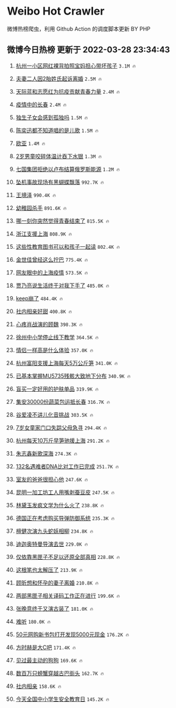 # Weibo Hot Crawler 



微博热榜爬虫，利用 Github Action 的调度脚本更新 BY PHP 


## 微博今日热榜 更新于 2022-03-28 23:34:43 
1. [杭州一小区网红裸背拍照宝妈担心带坏孩子](https://s.weibo.com/weibo?q=%23%E6%9D%AD%E5%B7%9E%E4%B8%80%E5%B0%8F%E5%8C%BA%E7%BD%91%E7%BA%A2%E8%A3%B8%E8%83%8C%E6%8B%8D%E7%85%A7%E5%AE%9D%E5%A6%88%E6%8B%85%E5%BF%83%E5%B8%A6%E5%9D%8F%E5%AD%A9%E5%AD%90%23&Refer=top) `3.1M 🔥` 

1. [夫妻二人因2胎姓氏起诉离婚](https://s.weibo.com/weibo?q=%23%E5%A4%AB%E5%A6%BB%E4%BA%8C%E4%BA%BA%E5%9B%A02%E8%83%8E%E5%A7%93%E6%B0%8F%E8%B5%B7%E8%AF%89%E7%A6%BB%E5%A9%9A%23&Refer=top) `2.5M 🔥` 

1. [天际蓝和志愿红为抗疫贡献青春力量](https://s.weibo.com/weibo?q=%23%E5%A4%A9%E9%99%85%E8%93%9D%E5%92%8C%E5%BF%97%E6%84%BF%E7%BA%A2%E4%B8%BA%E6%8A%97%E7%96%AB%E8%B4%A1%E7%8C%AE%E9%9D%92%E6%98%A5%E5%8A%9B%E9%87%8F%23&Refer=top) `2.4M 🔥` 

1. [疫情中的长春](https://s.weibo.com/weibo?q=%23%E7%96%AB%E6%83%85%E4%B8%AD%E7%9A%84%E9%95%BF%E6%98%A5%23&Refer=top) `2.4M 🔥` 

1. [独生子女会感到孤独吗](https://s.weibo.com/weibo?q=%23%E7%8B%AC%E7%94%9F%E5%AD%90%E5%A5%B3%E4%BC%9A%E6%84%9F%E5%88%B0%E5%AD%A4%E7%8B%AC%E5%90%97%23&Refer=top) `1.5M 🔥` 

1. [陈奕迅都不知道唱的是儿歌](https://s.weibo.com/weibo?q=%23%E9%99%88%E5%A5%95%E8%BF%85%E9%83%BD%E4%B8%8D%E7%9F%A5%E9%81%93%E5%94%B1%E7%9A%84%E6%98%AF%E5%84%BF%E6%AD%8C%23&Refer=top) `1.5M 🔥` 

1. [欧亚](https://s.weibo.com/weibo?q=%E6%AC%A7%E4%BA%9A&Refer=top) `1.4M 🔥` 

1. [2岁男童咬碎体温计吞下水银](https://s.weibo.com/weibo?q=%232%E5%B2%81%E7%94%B7%E7%AB%A5%E5%92%AC%E7%A2%8E%E4%BD%93%E6%B8%A9%E8%AE%A1%E5%90%9E%E4%B8%8B%E6%B0%B4%E9%93%B6%23&Refer=top) `1.3M 🔥` 

1. [七国集团拒绝以卢布结算俄罗斯能源](https://s.weibo.com/weibo?q=%23%E4%B8%83%E5%9B%BD%E9%9B%86%E5%9B%A2%E6%8B%92%E7%BB%9D%E4%BB%A5%E5%8D%A2%E5%B8%83%E7%BB%93%E7%AE%97%E4%BF%84%E7%BD%97%E6%96%AF%E8%83%BD%E6%BA%90%23&Refer=top) `1.2M 🔥` 

1. [坠机事故现场有黑蝴蝶飘落](https://s.weibo.com/weibo?q=%23%E5%9D%A0%E6%9C%BA%E4%BA%8B%E6%95%85%E7%8E%B0%E5%9C%BA%E6%9C%89%E9%BB%91%E8%9D%B4%E8%9D%B6%E9%A3%98%E8%90%BD%23&Refer=top) `992.7K 🔥` 

1. [王境泽](https://s.weibo.com/weibo?q=%E7%8E%8B%E5%A2%83%E6%B3%BD&Refer=top) `990.4K 🔥` 

1. [幼稚园杀手](https://s.weibo.com/weibo?q=%E5%B9%BC%E7%A8%9A%E5%9B%AD%E6%9D%80%E6%89%8B&Refer=top) `891.6K 🔥` 

1. [哪一刻你突然觉得青春结束了](https://s.weibo.com/weibo?q=%23%E5%93%AA%E4%B8%80%E5%88%BB%E4%BD%A0%E7%AA%81%E7%84%B6%E8%A7%89%E5%BE%97%E9%9D%92%E6%98%A5%E7%BB%93%E6%9D%9F%E4%BA%86%23&Refer=top) `815.5K 🔥` 

1. [浙江支援上海](https://s.weibo.com/weibo?q=%23%E6%B5%99%E6%B1%9F%E6%94%AF%E6%8F%B4%E4%B8%8A%E6%B5%B7%23&Refer=top) `808.9K 🔥` 

1. [这些性教育图书可以和孩子一起读](https://s.weibo.com/weibo?q=%23%E8%BF%99%E4%BA%9B%E6%80%A7%E6%95%99%E8%82%B2%E5%9B%BE%E4%B9%A6%E5%8F%AF%E4%BB%A5%E5%92%8C%E5%AD%A9%E5%AD%90%E4%B8%80%E8%B5%B7%E8%AF%BB%23&Refer=top) `802.4K 🔥` 

1. [金世佳曾经这么拧巴](https://s.weibo.com/weibo?q=%23%E9%87%91%E4%B8%96%E4%BD%B3%E6%9B%BE%E7%BB%8F%E8%BF%99%E4%B9%88%E6%8B%A7%E5%B7%B4%23&Refer=top) `775.4K 🔥` 

1. [网友眼中的上海疫情](https://s.weibo.com/weibo?q=%23%E7%BD%91%E5%8F%8B%E7%9C%BC%E4%B8%AD%E7%9A%84%E4%B8%8A%E6%B5%B7%E7%96%AB%E6%83%85%23&Refer=top) `573.5K 🔥` 

1. [贾乃亮说生活终于对我下手了](https://s.weibo.com/weibo?q=%23%E8%B4%BE%E4%B9%83%E4%BA%AE%E8%AF%B4%E7%94%9F%E6%B4%BB%E7%BB%88%E4%BA%8E%E5%AF%B9%E6%88%91%E4%B8%8B%E6%89%8B%E4%BA%86%23&Refer=top) `485.0K 🔥` 

1. [keep崩了](https://s.weibo.com/weibo?q=keep%E5%B4%A9%E4%BA%86&Refer=top) `484.4K 🔥` 

1. [社内相亲好甜](https://s.weibo.com/weibo?q=%23%E7%A4%BE%E5%86%85%E7%9B%B8%E4%BA%B2%E5%A5%BD%E7%94%9C%23&Refer=top) `400.8K 🔥` 

1. [心疼肖战演的顾魏](https://s.weibo.com/weibo?q=%23%E5%BF%83%E7%96%BC%E8%82%96%E6%88%98%E6%BC%94%E7%9A%84%E9%A1%BE%E9%AD%8F%23&Refer=top) `398.3K 🔥` 

1. [徐州中小学停止线下教学](https://s.weibo.com/weibo?q=%23%E5%BE%90%E5%B7%9E%E4%B8%AD%E5%B0%8F%E5%AD%A6%E5%81%9C%E6%AD%A2%E7%BA%BF%E4%B8%8B%E6%95%99%E5%AD%A6%23&Refer=top) `364.5K 🔥` 

1. [情侣一样高是什么体验](https://s.weibo.com/weibo?q=%23%E6%83%85%E4%BE%A3%E4%B8%80%E6%A0%B7%E9%AB%98%E6%98%AF%E4%BB%80%E4%B9%88%E4%BD%93%E9%AA%8C%23&Refer=top) `357.0K 🔥` 

1. [杭州富阳支援上海每天5万公斤笋](https://s.weibo.com/weibo?q=%23%E6%9D%AD%E5%B7%9E%E5%AF%8C%E9%98%B3%E6%94%AF%E6%8F%B4%E4%B8%8A%E6%B5%B7%E6%AF%8F%E5%A4%A95%E4%B8%87%E5%85%AC%E6%96%A4%E7%AC%8B%23&Refer=top) `341.0K 🔥` 

1. [已基本掌握MU5735残骸大致地下分布](https://s.weibo.com/weibo?q=%23%E5%B7%B2%E5%9F%BA%E6%9C%AC%E6%8E%8C%E6%8F%A1MU5735%E6%AE%8B%E9%AA%B8%E5%A4%A7%E8%87%B4%E5%9C%B0%E4%B8%8B%E5%88%86%E5%B8%83%23&Refer=top) `340.9K 🔥` 

1. [盲买一定好用的护肤单品](https://s.weibo.com/weibo?q=%E7%9B%B2%E4%B9%B0%E4%B8%80%E5%AE%9A%E5%A5%BD%E7%94%A8%E7%9A%84%E6%8A%A4%E8%82%A4%E5%8D%95%E5%93%81&Refer=top) `319.9K 🔥` 

1. [集安30000份蔬菜包运抵长春](https://s.weibo.com/weibo?q=%23%E9%9B%86%E5%AE%8930000%E4%BB%BD%E8%94%AC%E8%8F%9C%E5%8C%85%E8%BF%90%E6%8A%B5%E9%95%BF%E6%98%A5%23&Refer=top) `316.7K 🔥` 

1. [谷爱凌不讲儿化音挑战](https://s.weibo.com/weibo?q=%23%E8%B0%B7%E7%88%B1%E5%87%8C%E4%B8%8D%E8%AE%B2%E5%84%BF%E5%8C%96%E9%9F%B3%E6%8C%91%E6%88%98%23&Refer=top) `303.5K 🔥` 

1. [7岁女童家门口失踪父母急寻](https://s.weibo.com/weibo?q=%237%E5%B2%81%E5%A5%B3%E7%AB%A5%E5%AE%B6%E9%97%A8%E5%8F%A3%E5%A4%B1%E8%B8%AA%E7%88%B6%E6%AF%8D%E6%80%A5%E5%AF%BB%23&Refer=top) `294.4K 🔥` 

1. [杭州每天10万斤早笋驰援上海](https://s.weibo.com/weibo?q=%23%E6%9D%AD%E5%B7%9E%E6%AF%8F%E5%A4%A910%E4%B8%87%E6%96%A4%E6%97%A9%E7%AC%8B%E9%A9%B0%E6%8F%B4%E4%B8%8A%E6%B5%B7%23&Refer=top) `291.2K 🔥` 

1. [朱志鑫新歌深海](https://s.weibo.com/weibo?q=%23%E6%9C%B1%E5%BF%97%E9%91%AB%E6%96%B0%E6%AD%8C%E6%B7%B1%E6%B5%B7%23&Refer=top) `274.3K 🔥` 

1. [132名遇难者DNA比对工作已完成](https://s.weibo.com/weibo?q=%23132%E5%90%8D%E9%81%87%E9%9A%BE%E8%80%85DNA%E6%AF%94%E5%AF%B9%E5%B7%A5%E4%BD%9C%E5%B7%B2%E5%AE%8C%E6%88%90%23&Refer=top) `251.7K 🔥` 

1. [室友的爸爸很担心他](https://s.weibo.com/weibo?q=%23%E5%AE%A4%E5%8F%8B%E7%9A%84%E7%88%B8%E7%88%B8%E5%BE%88%E6%8B%85%E5%BF%83%E4%BB%96%23&Refer=top) `247.6K 🔥` 

1. [昆明一加工坊工人用嘴剥蚕豆皮](https://s.weibo.com/weibo?q=%23%E6%98%86%E6%98%8E%E4%B8%80%E5%8A%A0%E5%B7%A5%E5%9D%8A%E5%B7%A5%E4%BA%BA%E7%94%A8%E5%98%B4%E5%89%A5%E8%9A%95%E8%B1%86%E7%9A%AE%23&Refer=top) `247.5K 🔥` 

1. [林黛玉发疯文学为什么火了](https://s.weibo.com/weibo?q=%23%E6%9E%97%E9%BB%9B%E7%8E%89%E5%8F%91%E7%96%AF%E6%96%87%E5%AD%A6%E4%B8%BA%E4%BB%80%E4%B9%88%E7%81%AB%E4%BA%86%23&Refer=top) `238.8K 🔥` 

1. [德国正在考虑购买导弹防御系统](https://s.weibo.com/weibo?q=%23%E5%BE%B7%E5%9B%BD%E6%AD%A3%E5%9C%A8%E8%80%83%E8%99%91%E8%B4%AD%E4%B9%B0%E5%AF%BC%E5%BC%B9%E9%98%B2%E5%BE%A1%E7%B3%BB%E7%BB%9F%23&Refer=top) `235.3K 🔥` 

1. [檀健次演九头蛇妖相柳](https://s.weibo.com/weibo?q=%23%E6%AA%80%E5%81%A5%E6%AC%A1%E6%BC%94%E4%B9%9D%E5%A4%B4%E8%9B%87%E5%A6%96%E7%9B%B8%E6%9F%B3%23&Refer=top) `234.8K 🔥` 

1. [迪迦奥特曼导演去世](https://s.weibo.com/weibo?q=%23%E8%BF%AA%E8%BF%A6%E5%A5%A5%E7%89%B9%E6%9B%BC%E5%AF%BC%E6%BC%94%E5%8E%BB%E4%B8%96%23&Refer=top) `229.0K 🔥` 

1. [仅依靠黑匣子不足以还原全部真相](https://s.weibo.com/weibo?q=%23%E4%BB%85%E4%BE%9D%E9%9D%A0%E9%BB%91%E5%8C%A3%E5%AD%90%E4%B8%8D%E8%B6%B3%E4%BB%A5%E8%BF%98%E5%8E%9F%E5%85%A8%E9%83%A8%E7%9C%9F%E7%9B%B8%23&Refer=top) `228.8K 🔥` 

1. [这根笔也太解压了](https://s.weibo.com/weibo?q=%23%E8%BF%99%E6%A0%B9%E7%AC%94%E4%B9%9F%E5%A4%AA%E8%A7%A3%E5%8E%8B%E4%BA%86%23&Refer=top) `213.9K 🔥` 

1. [顾昕想和怀孕的妻子离婚](https://s.weibo.com/weibo?q=%23%E9%A1%BE%E6%98%95%E6%83%B3%E5%92%8C%E6%80%80%E5%AD%95%E7%9A%84%E5%A6%BB%E5%AD%90%E7%A6%BB%E5%A9%9A%23&Refer=top) `210.8K 🔥` 

1. [两部黑匣子相关译码工作正在进行](https://s.weibo.com/weibo?q=%23%E4%B8%A4%E9%83%A8%E9%BB%91%E5%8C%A3%E5%AD%90%E7%9B%B8%E5%85%B3%E8%AF%91%E7%A0%81%E5%B7%A5%E4%BD%9C%E6%AD%A3%E5%9C%A8%E8%BF%9B%E8%A1%8C%23&Refer=top) `199.6K 🔥` 

1. [张晚意终于又演古装了](https://s.weibo.com/weibo?q=%23%E5%BC%A0%E6%99%9A%E6%84%8F%E7%BB%88%E4%BA%8E%E5%8F%88%E6%BC%94%E5%8F%A4%E8%A3%85%E4%BA%86%23&Refer=top) `181.0K 🔥` 

1. [难听](https://s.weibo.com/weibo?q=%E9%9A%BE%E5%90%AC&Refer=top) `180.0K 🔥` 

1. [50元网购新书包打开发现5000元现金](https://s.weibo.com/weibo?q=%2350%E5%85%83%E7%BD%91%E8%B4%AD%E6%96%B0%E4%B9%A6%E5%8C%85%E6%89%93%E5%BC%80%E5%8F%91%E7%8E%B05000%E5%85%83%E7%8E%B0%E9%87%91%23&Refer=top) `176.2K 🔥` 

1. [方时赫是大C吧](https://s.weibo.com/weibo?q=%23%E6%96%B9%E6%97%B6%E8%B5%AB%E6%98%AF%E5%A4%A7C%E5%90%A7%23&Refer=top) `171.4K 🔥` 

1. [见过最主动的狗狗](https://s.weibo.com/weibo?q=%23%E8%A7%81%E8%BF%87%E6%9C%80%E4%B8%BB%E5%8A%A8%E7%9A%84%E7%8B%97%E7%8B%97%23&Refer=top) `169.6K 🔥` 

1. [数百万只螃蟹穿越古巴街头](https://s.weibo.com/weibo?q=%23%E6%95%B0%E7%99%BE%E4%B8%87%E5%8F%AA%E8%9E%83%E8%9F%B9%E7%A9%BF%E8%B6%8A%E5%8F%A4%E5%B7%B4%E8%A1%97%E5%A4%B4%23&Refer=top) `162.7K 🔥` 

1. [社内相亲](https://s.weibo.com/weibo?q=%23%E7%A4%BE%E5%86%85%E7%9B%B8%E4%BA%B2%23&Refer=top) `158.6K 🔥` 

1. [今天全国中小学生安全教育日](https://s.weibo.com/weibo?q=%23%E4%BB%8A%E5%A4%A9%E5%85%A8%E5%9B%BD%E4%B8%AD%E5%B0%8F%E5%AD%A6%E7%94%9F%E5%AE%89%E5%85%A8%E6%95%99%E8%82%B2%E6%97%A5%23&Refer=top) `145.2K 🔥` 

